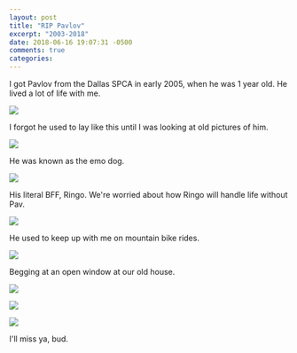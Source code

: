 ```yaml
---
layout: post
title: "RIP Pavlov"
excerpt: "2003-2018"
date: 2018-06-16 19:07:31 -0500
comments: true
categories: 
---
```


I got Pavlov from the Dallas SPCA in early 2005, when he was 1 year old. He lived a lot of life with me.

![]({{site.baseurl}}/assets/2018/06/pav1.jpg)

I forgot he used to lay like this until I was looking at old pictures of him.

![]({{site.baseurl}}/assets/2018/06/pav2.png)

He was known as the emo dog.

![]({{site.baseurl}}/assets/2018/06/pav4.png)

His literal BFF, Ringo. We're worried about how Ringo will handle life without Pav.

![]({{site.baseurl}}/assets/2018/06/pav6.png)

He used to keep up with me on mountain bike rides.

![]({{site.baseurl}}/assets/2018/06/pav7.png)

Begging at an open window at our old house.

![]({{site.baseurl}}/assets/2018/06/pav9.jpg)

![]({{site.baseurl}}/assets/2018/06/pav10.jpg)

![]({{site.baseurl}}/assets/2018/06/pav8.png)

I'll miss ya, bud.